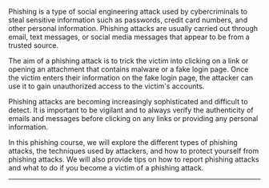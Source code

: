 Phishing is a type of social engineering attack used by cybercriminals to steal sensitive information such as passwords, credit card numbers, and other personal information. Phishing attacks are usually carried out through email, text messages, or social media messages that appear to be from a trusted source.

The aim of a phishing attack is to trick the victim into clicking on a link or opening an attachment that contains malware or a fake login page. Once the victim enters their information on the fake login page, the attacker can use it to gain unauthorized access to the victim's accounts.

Phishing attacks are becoming increasingly sophisticated and difficult to detect. It is important to be vigilant and to always verify the authenticity of emails and messages before clicking on any links or providing any personal information.

In this phishing course, we will explore the different types of phishing attacks, the techniques used by attackers, and how to protect yourself from phishing attacks. We will also provide tips on how to report phishing attacks and what to do if you become a victim of a phishing attack.

---

